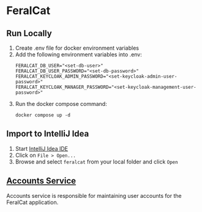 # FeralCat

## Run Locally

1. Create .env file for docker environment variables
2. Add the following environment variables into .env:
   ```shell
   FERALCAT_DB_USER="<set-db-user>"
   FERALCAT_DB_USER_PASSWORD="<set-db-password>"
   FERALCAT_KEYCLOAK_ADMIN_PASSWORD="<set-keycloak-admin-user-password>"
   FERALCAT_KEYCLOAK_MANAGER_PASSWORD="<set-keycloak-management-user-password>"
   ```
3. Run the docker compose command:
   ```shell
   docker compose up -d
   ```

## Import to IntelliJ Idea

1. Start [IntelliJ Idea IDE](https://www.jetbrains.com/idea/)
2. Click on `File > Open...`
3. Browse and select `feralcat` from your local folder and click `Open`

## [Accounts Service](accounts-service/README.md)

Accounts service is responsible for maintaining user accounts for the FeralCat application.
